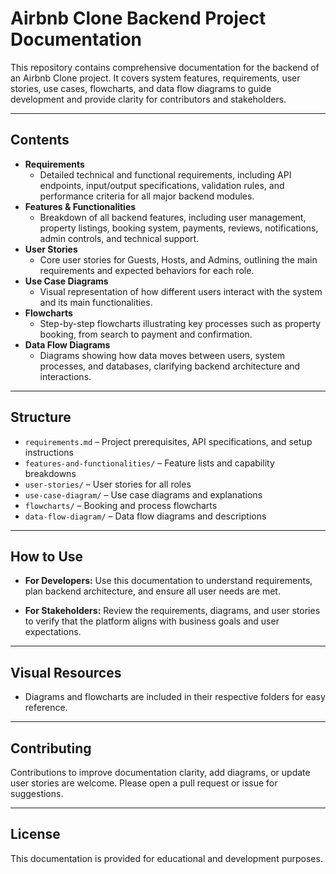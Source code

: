 # Airbnb Clone Backend Project Documentation

This repository contains comprehensive documentation for the backend of an Airbnb Clone project. It covers system features, requirements, user stories, use cases, flowcharts, and data flow diagrams to guide development and provide clarity for contributors and stakeholders.

---

## Contents

- **Requirements**
  - Detailed technical and functional requirements, including API endpoints, input/output specifications, validation rules, and performance criteria for all major backend modules.
- **Features & Functionalities**
  - Breakdown of all backend features, including user management, property listings, booking system, payments, reviews, notifications, admin controls, and technical support.
- **User Stories**
  - Core user stories for Guests, Hosts, and Admins, outlining the main requirements and expected behaviors for each role.
- **Use Case Diagrams**
  - Visual representation of how different users interact with the system and its main functionalities.
- **Flowcharts**
  - Step-by-step flowcharts illustrating key processes such as property booking, from search to payment and confirmation.
- **Data Flow Diagrams**
  - Diagrams showing how data moves between users, system processes, and databases, clarifying backend architecture and interactions.

---

## Structure

- `requirements.md` – Project prerequisites, API specifications, and setup instructions
- `features-and-functionalities/` – Feature lists and capability breakdowns
- `user-stories/` – User stories for all roles
- `use-case-diagram/` – Use case diagrams and explanations
- `flowcharts/` – Booking and process flowcharts
- `data-flow-diagram/` – Data flow diagrams and descriptions

---

## How to Use

- **For Developers:**
  Use this documentation to understand requirements, plan backend architecture, and ensure all user needs are met.

- **For Stakeholders:**
  Review the requirements, diagrams, and user stories to verify that the platform aligns with business goals and user expectations.

---

## Visual Resources

- Diagrams and flowcharts are included in their respective folders for easy reference.

---

## Contributing

Contributions to improve documentation clarity, add diagrams, or update user stories are welcome. Please open a pull request or issue for suggestions.

---

## License

This documentation is provided for educational and development purposes.
